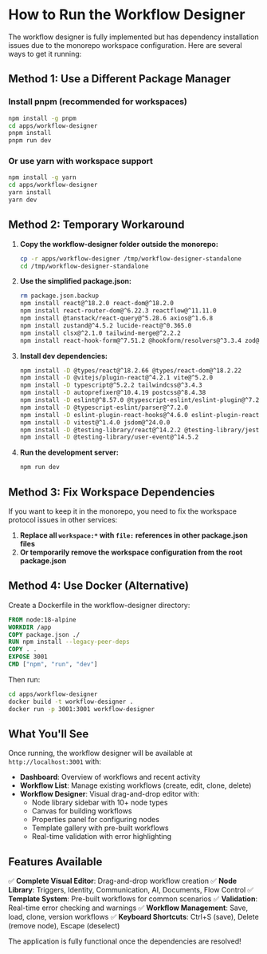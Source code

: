 # How to Run the Workflow Designer

The workflow designer is fully implemented but has dependency installation issues due to the monorepo workspace configuration. Here are several ways to get it running:

## Method 1: Use a Different Package Manager

### Install pnpm (recommended for workspaces)

```bash
npm install -g pnpm
cd apps/workflow-designer
pnpm install
pnpm run dev
```

### Or use yarn with workspace support

```bash
npm install -g yarn
cd apps/workflow-designer
yarn install
yarn dev
```

## Method 2: Temporary Workaround

1. **Copy the workflow-designer folder outside the monorepo:**

   ```bash
   cp -r apps/workflow-designer /tmp/workflow-designer-standalone
   cd /tmp/workflow-designer-standalone
   ```

2. **Use the simplified package.json:**

   ```bash
   rm package.json.backup
   npm install react@^18.2.0 react-dom@^18.2.0
   npm install react-router-dom@^6.22.3 reactflow@^11.11.0
   npm install @tanstack/react-query@^5.28.6 axios@^1.6.8
   npm install zustand@^4.5.2 lucide-react@^0.365.0
   npm install clsx@^2.1.0 tailwind-merge@^2.2.2
   npm install react-hook-form@^7.51.2 @hookform/resolvers@^3.3.4 zod@^3.22.4
   ```

3. **Install dev dependencies:**

   ```bash
   npm install -D @types/react@^18.2.66 @types/react-dom@^18.2.22
   npm install -D @vitejs/plugin-react@^4.2.1 vite@^5.2.0
   npm install -D typescript@^5.2.2 tailwindcss@^3.4.3
   npm install -D autoprefixer@^10.4.19 postcss@^8.4.38
   npm install -D eslint@^8.57.0 @typescript-eslint/eslint-plugin@^7.2.0
   npm install -D @typescript-eslint/parser@^7.2.0
   npm install -D eslint-plugin-react-hooks@^4.6.0 eslint-plugin-react-refresh@^0.4.6
   npm install -D vitest@^1.4.0 jsdom@^24.0.0
   npm install -D @testing-library/react@^14.2.2 @testing-library/jest-dom@^6.4.2
   npm install -D @testing-library/user-event@^14.5.2
   ```

4. **Run the development server:**
   ```bash
   npm run dev
   ```

## Method 3: Fix Workspace Dependencies

If you want to keep it in the monorepo, you need to fix the workspace protocol issues in other services:

1. **Replace all `workspace:*` with `file:` references in other package.json files**
2. **Or temporarily remove the workspace configuration from the root package.json**

## Method 4: Use Docker (Alternative)

Create a Dockerfile in the workflow-designer directory:

```dockerfile
FROM node:18-alpine
WORKDIR /app
COPY package.json ./
RUN npm install --legacy-peer-deps
COPY . .
EXPOSE 3001
CMD ["npm", "run", "dev"]
```

Then run:

```bash
cd apps/workflow-designer
docker build -t workflow-designer .
docker run -p 3001:3001 workflow-designer
```

## What You'll See

Once running, the workflow designer will be available at `http://localhost:3001` with:

- **Dashboard**: Overview of workflows and recent activity
- **Workflow List**: Manage existing workflows (create, edit, clone, delete)
- **Workflow Designer**: Visual drag-and-drop editor with:
  - Node library sidebar with 10+ node types
  - Canvas for building workflows
  - Properties panel for configuring nodes
  - Template gallery with pre-built workflows
  - Real-time validation with error highlighting

## Features Available

✅ **Complete Visual Editor**: Drag-and-drop workflow creation
✅ **Node Library**: Triggers, Identity, Communication, AI, Documents, Flow Control
✅ **Template System**: Pre-built workflows for common scenarios
✅ **Validation**: Real-time error checking and warnings
✅ **Workflow Management**: Save, load, clone, version workflows
✅ **Keyboard Shortcuts**: Ctrl+S (save), Delete (remove node), Escape (deselect)

The application is fully functional once the dependencies are resolved!

